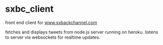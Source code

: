 sxbc_client
===========
front end client for www.sxbackchannel.com

fetches and displays tweets from node.js server running on heroku. listens to server via websockets for realtime updates.
